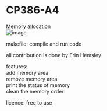 # CP386-A4 
Memory allocation  
![image](https://user-images.githubusercontent.com/102770017/180577548-a34d6acb-fa38-4c5c-be78-56a2598b819c.png)


makefile: compile and run code  

all contribution is done by Erin Hemsley 

features:  
add memory area  
remove memory area  
print the status of memory  
clean the memory order  

licence:
free to use
